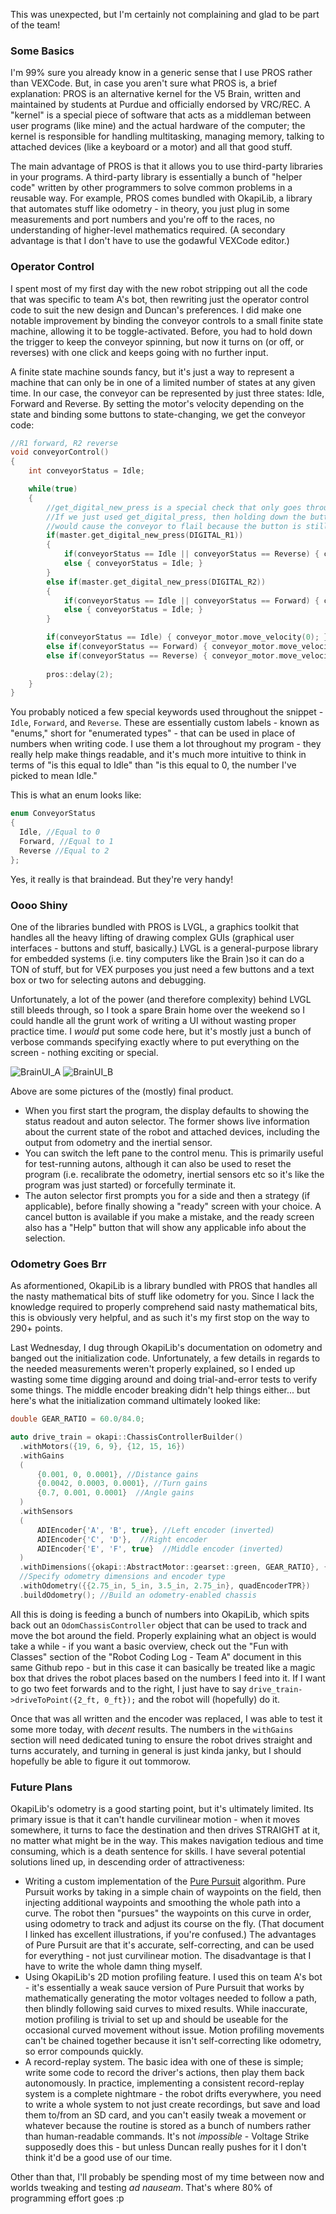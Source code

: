 This was unexpected, but I'm certainly not complaining and glad to be part of the team!

### Some Basics
I'm 99% sure you already know in a generic sense that I use PROS rather than VEXCode. But, in case you aren't sure what PROS is, a brief explanation: PROS is an alternative kernel for the V5 Brain, written and maintained by students at Purdue and officially endorsed by VRC/REC. A "kernel" is a special piece of software that acts as a middleman between user programs (like mine) and the actual hardware of the computer; the kernel is responsible for handling multitasking, managing memory, talking to attached devices (like a keyboard or a motor) and all that good stuff.

The main advantage of PROS is that it allows you to use third-party libraries in your programs. A third-party library is essentially a bunch of "helper code" written by other programmers to solve common problems in a reusable way. For example, PROS comes bundled with OkapiLib, a library that automates stuff like odometry - in theory, you just plug in some measurements and port numbers and you're off to the races, no understanding of higher-level mathematics required. (A secondary advantage is that I don't have to use the godawful VEXCode editor.)

### Operator Control
I spent most of my first day with the new robot stripping out all the code that was specific to team A's bot, then rewriting just the operator control code to suit the new design and Duncan's preferences. I did make one notable improvement by binding the conveyor controls to a small finite state machine, allowing it to be toggle-activated. Before, you had to hold down the trigger to keep the conveyor spinning, but now it turns on (or off, or reverses) with one click and keeps going with no further input.

A finite state machine sounds fancy, but it's just a way to represent a machine that can only be in one of a limited number of states at any given time. In our case, the conveyor can be represented by just three states: Idle, Forward and Reverse. By setting the motor's velocity depending on the state and binding some buttons to state-changing, we get the conveyor code:

```cpp
//R1 forward, R2 reverse
void conveyorControl()
{
	int conveyorStatus = Idle;

	while(true)
	{
        //get_digital_new_press is a special check that only goes through if the button is newly pressed.
        //If we just used get_digital_press, then holding down the button or even just tapping it slowly
        //would cause the conveyor to flail because the button is still pressed.
		if(master.get_digital_new_press(DIGITAL_R1))
		{
			if(conveyorStatus == Idle || conveyorStatus == Reverse) { conveyorStatus = Forward; }
			else { conveyorStatus = Idle; }
		}
		else if(master.get_digital_new_press(DIGITAL_R2))
		{
			if(conveyorStatus == Idle || conveyorStatus == Forward) { conveyorStatus = Reverse; }
			else { conveyorStatus = Idle; }
		}

		if(conveyorStatus == Idle) { conveyor_motor.move_velocity(0); }
		else if(conveyorStatus == Forward) { conveyor_motor.move_velocity(600); }
		else if(conveyorStatus == Reverse) { conveyor_motor.move_velocity(-600); }
		
		pros::delay(2);
	}
}
```

You probably noticed a few special keywords used throughout the snippet - `Idle`, `Forward`, and `Reverse`. These are essentially custom labels - known as "enums," short for "enumerated types" - that can be used in place of numbers when writing code. I use them a lot throughout my program - they really help make things readable, and it's much more intuitive to think in terms of "is this equal to Idle" than "is this equal to 0, the number I've picked to mean Idle."

This is what an enum looks like:

```cpp
enum ConveyorStatus
{
  Idle, //Equal to 0
  Forward, //Equal to 1
  Reverse //Equal to 2
};
```

Yes, it really is that braindead. But they're very handy!

### Oooo Shiny
One of the libraries bundled with PROS is LVGL, a graphics toolkit that handles all the heavy lifting of drawing complex GUIs (graphical user interfaces - buttons and stuff, basically.) LVGL is a general-purpose library for embedded systems (i.e. tiny computers like the Brain )so it can do a TON of stuff, but for VEX purposes you just need a few buttons and a text box or two for selecting autons and debugging. 

Unfortunately, a lot of the power (and therefore complexity) behind LVGL still bleeds through, so I took a spare Brain home over the weekend so I could handle all the grunt work of writing a UI without wasting proper practice time. I *would* put some code here, but it's mostly just a bunch of verbose commands specifying exactly where to put everything on the screen - nothing exciting or special.

![BrainUI_A](https://imgur.com/15Xsv2p.png) ![BrainUI_B](https://imgur.com/KFJGc7m.png)

Above are some pictures of the (mostly) final product.
- When you first start the program, the display defaults to showing the status readout and auton selector. The former shows live information about the current state of the robot and attached devices, including the output from odometry and the inertial sensor.
- You can switch the left pane to the control menu. This is primarily useful for test-running autons, although it can also be used to reset the program (i.e. recalibrate the odometry, inertial sensors etc so it's like the program was just started) or forcefully terminate it.
- The auton selector first prompts you for a side and then a strategy (if applicable), before finally showing a "ready" screen with your choice. A cancel button is available if you make a mistake, and the ready screen also has a "Help" button that will show any applicable info about the selection.

### Odometry Goes Brr
As aformentioned, OkapiLib is a library bundled with PROS that handles all the nasty mathematical bits of stuff like odometry for you. Since I lack the knowledge required to properly comprehend said nasty mathematical bits, this is obviously very helpful, and as such it's my first stop on the way to 290+ points.

Last Wednesday, I dug through OkapiLib's documentation on odometry and banged out the initialization code. Unfortunately, a few details in regards to the needed measurements weren't properly explained, so I ended up wasting some time digging around and doing trial-and-error tests to verify some things. The middle encoder breaking didn't help things either... but here's what the initialization command ultimately looked like:

```cpp
double GEAR_RATIO = 60.0/84.0;

auto drive_train = okapi::ChassisControllerBuilder()
  .withMotors({19, 6, 9}, {12, 15, 16})
  .withGains
  (
      {0.001, 0, 0.0001}, //Distance gains
      {0.0042, 0.0003, 0.0001}, //Turn gains
      {0.7, 0.001, 0.0001}  //Angle gains
  )
  .withSensors
  (
      ADIEncoder{'A', 'B', true}, //Left encoder (inverted)
      ADIEncoder{'C', 'D'},  //Right encoder
      ADIEncoder{'E', 'F', true}  //Middle encoder (inverted)
  )
  .withDimensions({okapi::AbstractMotor::gearset::green, GEAR_RATIO}, {{4_in, 11_in}, okapi::imev5GreenTPR * GEAR_RATIO})
  //Specify odometry dimensions and encoder type
  .withOdometry({{2.75_in, 5_in, 3.5_in, 2.75_in}, quadEncoderTPR})
  .buildOdometry(); //Build an odometry-enabled chassis
```

All this is doing is feeding a bunch of numbers into OkapiLib, which spits back out an `OdomChassisController` object that can be used to track and move the bot around the field. Properly explaining what an object is would take a while - if you want a basic overview, check out the "Fun with Classes" section of the "Robot Coding Log - Team A" document in this same Github repo - but in this case it can basically be treated like a magic box that drives the robot places based on the numbers I feed into it. If I want to go two feet forwards and to the right, I just have to say `drive_train->driveToPoint({2_ft, 0_ft});` and the robot will (hopefully) do it.

Once that was all written and the encoder was replaced, I was able to test it some more today, with *decent* results. The numbers in the `withGains` section will need dedicated tuning to ensure the robot drives straight and turns accurately, and turning in general is just kinda janky, but I should hopefully be able to figure it out tommorow.

### Future Plans
OkapiLib's odometry is a good starting point, but it's ultimately limited. Its primary issue is that it can't handle curvilinear motion - when it moves somewhere, it turns to face the destination and then drives STRAIGHT at it, no matter what might be in the way. This makes navigation tedious and time consuming, which is a death sentence for skills. I have several potential solutions lined up, in descending order of attractiveness:

- Writing a custom implementation of the [Pure Pursuit](https://www.chiefdelphi.com/uploads/default/original/3X/b/e/be0e06de00e07db66f97686505c3f4dde2e332dc.pdf) algorithm. Pure Pursuit works by taking in a simple chain of waypoints on the field, then injecting additional waypoints and smoothing the whole path into a curve. The robot then "pursues" the waypoints on this curve in order, using odometry to track and adjust its course on the fly. (That document I linked has excellent illustrations, if you're confused.) The advantages of Pure Pursuit are that it's accurate, self-correcting, and can be used for everything - not just curvilinear motion. The disadvantage is that I have to write the whole damn thing myself.
- Using OkapiLib's 2D motion profiling feature. I used this on team A's bot - it's essentially a weak sauce version of Pure Pursuit that works by mathematically generating the motor voltages needed to follow a path, then blindly following said curves to mixed results. While inaccurate, motion profiling is trivial to set up and should be useable for the occasional curved movement without issue. Motion profiling movements can't be chained together because it isn't self-correcting like odometry, so error compounds quickly.
- A record-replay system. The basic idea with one of these is simple; write some code to record the driver's actions, then play them back autonomously. In practice, implementing a consistent record-replay system is a complete nightmare - the robot drifts everywhere, you need to write a whole system to not just create recordings, but save and load them to/from an SD card, and you can't easily tweak a movement or whatever because the routine is stored as a bunch of numbers rather than human-readable commands. It's not *impossible* - Voltage Strike supposedly does this - but unless Duncan really pushes for it I don't think it'd be a good use of our time.

Other than that, I'll probably be spending most of my time between now and worlds tweaking and testing *ad nauseam*. That's where 80% of programming effort goes :p